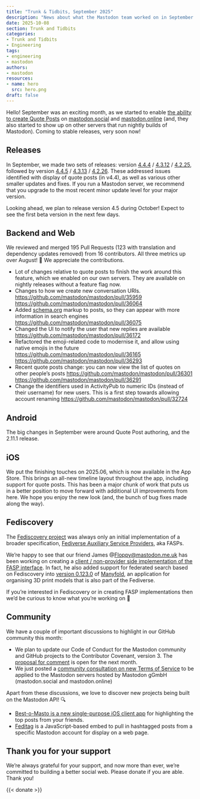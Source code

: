 ```yaml
---
title: "Trunk & Tidbits, September 2025"
description: "News about what the Mastodon team worked on in September. Quote posts initial release, preparing version 4.5, new Android and iOS releases, and more."
date: 2025-10-08
section: Trunk and Tidbits
categories:
- Trunk and Tidbits
- Engineering
tags:
- engineering
- mastodon
authors:
- mastodon
resources:
- name: hero
  src: hero.png
draft: false
---
```


Hello! September was an exciting month, as we started to enable [the ability to create Quote Posts](https://blog.joinmastodon.org/2025/09/introducing-quote-posts/) on [mastodon.social](http://mastodon.social) and [mastodon.online](http://mastodon.online) (and, they also started to show up on other servers that run nightly builds of Mastodon). Coming to stable releases, very soon now!

## Releases

In September, we made two sets of releases: version [4.4.4](https://github.com/mastodon/mastodon/releases/tag/v4.4.4) / [4.3.12](https://github.com/mastodon/mastodon/releases/tag/v4.3.12) / [4.2.25](https://github.com/mastodon/mastodon/releases/tag/v4.2.25), followed by version [4.4.5](https://github.com/mastodon/mastodon/releases/tag/v4.4.5) / [4.3.13](https://github.com/mastodon/mastodon/releases/tag/v4.3.13) / [4.2.26](https://github.com/mastodon/mastodon/releases/tag/v4.2.26). These addressed issues identified with display of quote posts (in v4.4), as well as various other smaller updates and fixes. If you run a Mastodon server, we recommend that you upgrade to the most recent minor update level for your major version.

Looking ahead, we plan to release version 4.5 during October! Expect to see the first beta version in the next few days.

## Backend and Web

We reviewed and merged 195 Pull Requests (123 with translation and dependency updates removed) from 16 contributors. All three metrics up over August! 🚀 We appreciate the contributions.

- Lot of changes relative to quote posts to finish the work around this feature, which we enabled on our own servers. They are available on nightly releases without a feature flag now.
- Changes to how we create new conversation URIs. <https://github.com/mastodon/mastodon/pull/35959> <https://github.com/mastodon/mastodon/pull/36064>
- Added [schema.org](http://schema.org) markup to posts, so they can appear with more information in search engines <https://github.com/mastodon/mastodon/pull/36075>
- Changed the UI to notify the user that new replies are available <https://github.com/mastodon/mastodon/pull/36172>
- Refactored the emoji-related code to modernise it, and allow using native emojis in the future <https://github.com/mastodon/mastodon/pull/36165> <https://github.com/mastodon/mastodon/pull/36293>
- Recent quote posts change: you can now view the list of quotes on other people’s posts <https://github.com/mastodon/mastodon/pull/36301> <https://github.com/mastodon/mastodon/pull/36291>
- Change the identifiers used in ActivityPub to numeric IDs (instead of their username) for new users. This is a first step towards allowing account renaming <https://github.com/mastodon/mastodon/pull/32724>

## Android

The big changes in September were around Quote Post authoring, and the 2.11.1 release.

## iOS

We put the finishing touches on 2025.06, which is now available in the App Store.  This brings an all-new timeline layout throughout the app, including support for quote posts. This has been a major chunk of work that puts us in a better position to move forward with additional UI improvements from here. We hope you enjoy the new look (and, the bunch of bug fixes made along the way).

## Fediscovery

The [Fediscovery project](https://fediscovery.org) was always only an initial implementation of a broader specification, [Fediverse Auxiliary Service Providers](https://github.com/mastodon/fediverse_auxiliary_service_provider_specifications), aka FASPs.

We’re happy to see that our friend James @<Floppy@mastodon.me.uk> has been working on creating a [client / non-provider side implementation of the FASP interface](https://github.com/manyfold3d/fasp_client). In fact, he also added support for federated search based on Fediscovery into [version 0.123.0](https://manyfold.app/news/2025/09/16/release-v0-123-0.html) of [Manyfold](https://manyfold.app/), an application for organising 3D print models that is also part of the Fediverse.

If you’re interested in Fediscovery or in creating FASP implementations then we’d be curious to know what you’re working on 🧐

## Community

We have a couple of important discussions to highlight in our GitHub community this month:

- We plan to update our Code of Conduct for the Mastodon community and GitHub projects to the Contributor Covenant, version 3. The [proposal for comment](https://github.com/mastodon/mastodon/discussions/36324) is open for the next month.
- We just posted a [community consultation on new Terms of Service](https://github.com/mastodon/mastodon/discussions/36368) to be applied to the Mastodon servers hosted by Mastodon gGmbH (mastodon.social and mastodon.online)

Apart from these discussions, we love to discover new projects being built on the Mastodon API! 🔍

- [Best-o-Masto is a new single-purpose iOS client app](https://birchtree.me/blog/introducing-best-o-masto/) for highlighting the top posts from your friends.
- [Feditag](https://github.com/Enichan/feditag) is a JavaScript-based embed to pull in hashtagged posts from a specific Mastodon account for display on a web page.

## Thank you for your support

We’re always grateful for your support, and now more than ever, we’re committed to building a better social web. Please donate if you are able. Thank you!

{{< donate >}}
